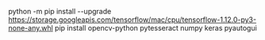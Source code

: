 python -m pip install --upgrade https://storage.googleapis.com/tensorflow/mac/cpu/tensorflow-1.12.0-py3-none-any.whl
pip install opencv-python pytesseract numpy keras pyautogui
